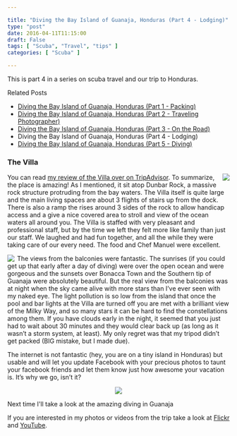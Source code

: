 ```yaml
---

title: "Diving the Bay Island of Guanaja, Honduras (Part 4 - Lodging)"
type: "post"
date: 2016-04-11T11:15:00
draft: False
tags: [ "Scuba", "Travel", "tips" ]
categories: [ "Scuba" ]

---
```


<p>This is part 4 in a series on scuba travel and our trip to Honduras.</p>    <p>Related Posts</p>  <ul>   <li><a href="http://duanenewman.net/blog/post/2016/03/22/Diving-the-Bay-Island-of-Guanaja-Honduras-(Part-1-Packing).aspx">Diving the Bay Island of Guanaja, Honduras (Part 1 - Packing)</a> </li>    <li><a href="http://duanenewman.net/blog/post/2016/03/28/Diving-the-Bay-Island-of-Guanaja-Honduras-(Part-2-Traveling-Photographer).aspx">Diving the Bay Island of Guanaja, Honduras (Part 2 - Traveling Photographer)</a> </li>    <li><a href="http://duanenewman.net/blog/post/2016/04/04/Diving-the-Bay-Island-of-Guanaja-Honduras-(Part-3-On-the-Road).aspx">Diving the Bay Island of Guanaja, Honduras (Part 3 - On the Road)</a> </li>    <li>Diving the Bay Island of Guanaja, Honduras (Part 4 - Lodging)</li>    <li><a href="http://duanenewman.net/blog/post/2016/04/18/Diving-the-Bay-Island-of-Guanaja-Honduras-(Part-5-Diving).aspx">Diving the Bay Island of Guanaja, Honduras (Part 5 - Diving)</a> </li> </ul>  <h3>The Villa</h3>  <div style="float: right; margin-left: 6px"><a href="https://www.flickr.com/photos/duane_newman/24582234595/in/album-72157663757529681/"><img src="https://farm2.staticflickr.com/1720/24582234595_d8a038ec22_m_d.jpg"></a> </div>  <p>You can read <a title="A dive resort you won't regret visiting" href="https://www.tripadvisor.com/ShowUserReviews-g292018-d1070439-r340967881-Villa_On_Dunbar_Rock-Guanaja_Bay_Islands.html" target="_blank">my review of the Villa over on TripAdvisor</a>. To summarize, the place is amazing! As I mentioned, it sit atop Dunbar Rock, a massive rock structure protruding from the bay waters. The Villa itself is quite large and the main living spaces are about 3 flights of stairs up from the dock. There is also a ramp the rises around 3 sides of the rock to allow handicap access and a give a nice covered area to stroll and view of the ocean waters all around you. The Villa is staffed with very pleasant and professional staff, but by the time we left they felt more like family than just our staff. We laughed and had fun together, and all the while they were taking care of our every need. The food and Chef Manuel were excellent. </p>  <div style="float: left; margin-right: 6px"><a href="https://www.flickr.com/photos/duane_newman/25703759165/in/album-72157663757529681/"><img src="https://farm2.staticflickr.com/1508/25703759165_c8f7edcd9b_z_d.jpg"></a> </div>  <p>The views from the balconies were fantastic. The sunrises (if you could get up that early after a day of diving) were over the open ocean and were gorgeous and the sunsets over Bonacca Town and the Southern tip of Guanaja were absolutely beautiful. But the real view from the balconies was at night when the sky came alive with more stars than I’ve ever seen with my naked eye. The light pollution is so low from the island that once the pool and bar lights at the Villa are turned off you are met with a brilliant view of the Milky Way, and so many stars it can be hard to find the constellations among them. If you have clouds early in the night, it seemed that you just had to wait about 30 minutes and they would clear back up (as long as it wasn’t a storm system, at least). My only regret was that my tripod didn’t get packed (BIG mistake, but I made due).</p>  <p>The internet is not fantastic (hey, you are on a tiny island in Honduras) but usable and will let you update Facebook with your precious photos to taunt your facebook friends and let them know just how awesome your vacation is. It’s why we go, isn’t it?</p>  <div style="text-align: center; clear: both"><a href="https://www.flickr.com/photos/duane_newman/24358047743/in/album-72157663757529681/"><img src="https://farm2.staticflickr.com/1536/24358047743_50360791c6_z_d.jpg"></a> </div>  <p>Next time I'll take a look at the amazing diving in Guanaja</p>
<p>If you are interested in my photos or videos from the trip take a look at <a href="https://www.flickr.com/photos/duane_newman/albums/72157663757529681" target="_blank">Flickr</a> and <a href="https://www.youtube.com/playlist?list=PLSyl1r1zgegfeOijvvL5ttXiS1sEW9Btm" target="_blank">YouTube</a>.</p>
